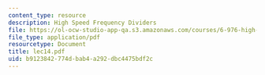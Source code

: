 ```yaml
---
content_type: resource
description: High Speed Frequency Dividers
file: https://ol-ocw-studio-app-qa.s3.amazonaws.com/courses/6-976-high-speed-communication-circuits-and-systems-spring-2003/b9123842774dbab4a292dbc4475bdf2c_lec14.pdf
file_type: application/pdf
resourcetype: Document
title: lec14.pdf
uid: b9123842-774d-bab4-a292-dbc4475bdf2c
---
```

